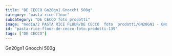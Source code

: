 ```yaml
---
title: "DE CECCO Gn20gn1 Gnocchi 500g"
category: "pasta-rice-flour"
subcategory: "DE CECCO foto prodotti"
image: "media/2 PASTA RICE FLOUR/DE CECCO  foto  prodotti/GN20GN1 - GNOCCHI 500G.jpg"
id: "pasta-rice-flour-de-cecco-foto-prodotti-139"
tags: ["DE CECCO"]
---
```


Gn20gn1 Gnocchi 500g
